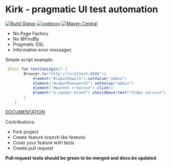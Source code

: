 # Kirk - pragmatic UI test automation

[![Build Status](https://travis-ci.org/SergeyPirogov/kirk.svg?branch=master)](https://travis-ci.org/SergeyPirogov/kirk) [![codecov](https://codecov.io/gh/SergeyPirogov/kirk/branch/master/graph/badge.svg)](https://codecov.io/gh/SergeyPirogov/kirk) [![Maven Central](https://img.shields.io/maven-central/v/com.automation-remarks/kirk.svg)]()

- No Page Factory
- No @FindBy
- Pragmatic DSL
- Informative error messages

Simple script example:

```java
 @Test fun testCanLogin() {
        Browser.to("http://localhost:8086"){
            element("#inputEmail3").setValue("admin")
            element("#inputPassword3").setValue("admin")
            element("#parent > button").click()
            element("a.navbar-brand").shouldHave(text("Video service"))
        }
    }
```

[DOCUMENTATION](http://automation-remarks.com/kirk/)

Contributions:

- Fork project
- Create feature branch like feature/<name>
- Cover your feature with tests
- Create pull request

**Pull request tests should be green to be merged and docs be updated**
